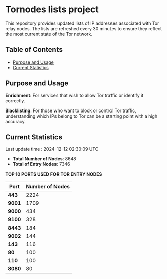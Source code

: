 # Tornodes lists project

This repository provides updated lists of IP addresses associated with Tor relay nodes. The lists are refreshed every 30 minutes to ensure they reflect the most current state of the Tor network.

## Table of Contents

- [Purpose and Usage](#purpose-and-usage)
- [Current Statistics](#current-statistics)


## Purpose and Usage

**Enrichment**: For services that wish to allow Tor traffic or identify it correctly.

**Blacklisting**: For those who want to block or control Tor traffic, understanding which IPs belong to Tor can be a starting point with a high accuracy.

## Current Statistics

Last update time : 2024-12-12 02:30:09 UTC

- **Total Number of Nodes**: 8648
- **Total of Entry Nodes**: 7346

**TOP 10 PORTS USED FOR TOR ENTRY NODES**

| **Port** | **Number of Nodes** |
|------|-----------------|
| **443**   | 2224  |
| **9001**   | 1709  |
| **9000**   | 434  |
| **9100**   | 328  |
| **8443**   | 184  |
| **9002**   | 144  |
| **143**   | 116  |
| **80**   | 100  |
| **110**   | 100  |
| **8080**   | 80  |

